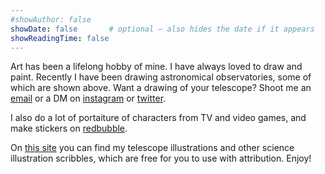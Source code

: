 ```yaml
---
#showAuthor: false
showDate: false       # optional – also hides the date if it appears
showReadingTime: false
---
```


Art has been a lifelong hobby of mine. I have always loved to draw and paint. Recently I have been drawing astronomical observatories, some of which are shown above. Want a drawing of your telescope? Shoot me an [email](mailto:rebecca.mcelroy@unisq.edu.au) or a DM on [instagram](instagram.com/paintingbybex) or [twitter](twitter.com/re_mcelroy).

I also do a lot of portaiture of characters from TV and video games, and make stickers on [redbubble](https://www.redbubble.com/people/paintingbybex/shop). 

On [this site](https://drive.google.com/drive/folders/1C8KAJDvMLDopVWPV1iUUh7cJ2aeBp6G4?usp=sharing) you can find my telescope illustrations and other science illustration scribbles, which are free for you to use with attribution. Enjoy! 

